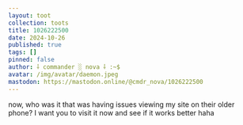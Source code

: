 ```yaml
---
layout: toot
collection: toots
title: 1026222500
date: 2024-10-26
published: true
tags: []
pinned: false
author: ⸸ commander ░ nova ⸸ :~$
avatar: /img/avatar/daemon.jpeg
mastodon: https://mastodon.online/@cmdr_nova/1026222500
---
```


now, who was it that was having issues viewing my site on their older phone? I want you to visit it now and see if it works better haha
